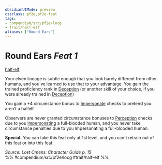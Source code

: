```yaml
---
obsidianUIMode: preview
cssclass: pf2e,pf2e-feat
tags:
- compendium/src/pf2e/locg
- trait/half-elf
aliases: ["Round Ears"]
---
```

# Round Ears  *Feat 1*  
[half-elf](/rules/traits/half-elf.md)  


Your elven lineage is subtle enough that you look barely different from other humans, and you've learned to use that to your advantage. You gain the trained proficiency rank in [Deception](/compendium/skills.md#Deception) (or another skill of your choice, if you were already trained in [Deception](/compendium/skills.md#Deception))

You gain a +4 circumstance bonus to [Impersonate](/rules/actions/impersonate.md) checks to pretend you aren't a halfelf.

Observers are never granted circumstance bonuses to [Perception](/compendium/skills.md#Perception) checks due to you [Impersonating](/rules/actions/impersonate.md) a full-blooded human, and you never take circumstance penalties due to you Impersonating a full-blooded human.

**Special.** You can take this feat only at 1st level, and you can't retrain out of this feat or into this feat.

*Source: Lost Omens: Character Guide p. 15*  
%% #compendium/src/pf2e/locg #trait/half-elf %%